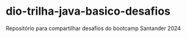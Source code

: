 # dio-trilha-java-basico-desafios
Repositório para compartilhar desafios do bootcamp Santander 2024
